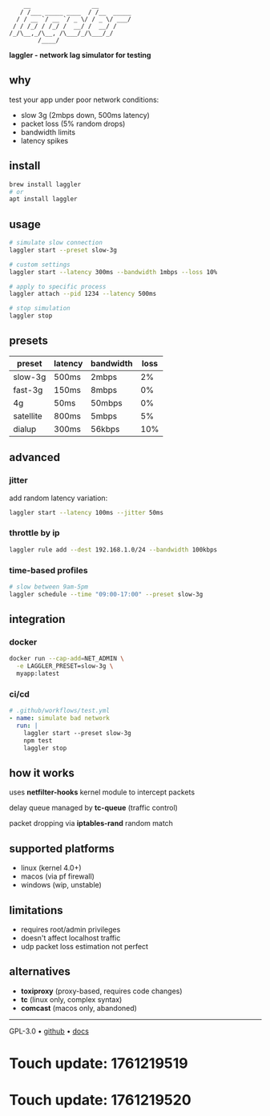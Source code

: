 ```
    __                 __         
   / /___ _____ ____  / /__  _____
  / / __ `/ __ `/ _ \/ / _ \/ ___/
 / / /_/ / /_/ /  __/ /  __/ /    
/_/\__,_/\__, /\___/_/\___/_/     
        /____/                    
```

**laggler - network lag simulator for testing**

## why

test your app under poor network conditions:

- slow 3g (2mbps down, 500ms latency)
- packet loss (5% random drops)
- bandwidth limits
- latency spikes

## install

```bash
brew install laggler
# or
apt install laggler
```

## usage

```bash
# simulate slow connection
laggler start --preset slow-3g

# custom settings
laggler start --latency 300ms --bandwidth 1mbps --loss 10%

# apply to specific process
laggler attach --pid 1234 --latency 500ms

# stop simulation
laggler stop
```

## presets

| preset | latency | bandwidth | loss |
|--------|---------|-----------|------|
| slow-3g | 500ms | 2mbps | 2% |
| fast-3g | 150ms | 8mbps | 0% |
| 4g | 50ms | 50mbps | 0% |
| satellite | 800ms | 5mbps | 5% |
| dialup | 300ms | 56kbps | 10% |

## advanced

### jitter

add random latency variation:

```bash
laggler start --latency 100ms --jitter 50ms
```

### throttle by ip

```bash
laggler rule add --dest 192.168.1.0/24 --bandwidth 100kbps
```

### time-based profiles

```bash
# slow between 9am-5pm
laggler schedule --time "09:00-17:00" --preset slow-3g
```

## integration

### docker

```bash
docker run --cap-add=NET_ADMIN \
  -e LAGGLER_PRESET=slow-3g \
  myapp:latest
```

### ci/cd

```yaml
# .github/workflows/test.yml
- name: simulate bad network
  run: |
    laggler start --preset slow-3g
    npm test
    laggler stop
```

## how it works

uses **netfilter-hooks** kernel module to intercept packets

delay queue managed by **tc-queue** (traffic control)

packet dropping via **iptables-rand** random match

## supported platforms

- linux (kernel 4.0+)
- macos (via pf firewall)
- windows (wip, unstable)

## limitations

- requires root/admin privileges
- doesn't affect localhost traffic
- udp packet loss estimation not perfect

## alternatives

- **toxiproxy** (proxy-based, requires code changes)
- **tc** (linux only, complex syntax)
- **comcast** (macos only, abandoned)

---

GPL-3.0 • [github](https://github.com/nettools/laggler) • [docs](https://laggler.io/docs)

# Touch update: 1761219519

# Touch update: 1761219520
